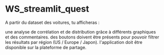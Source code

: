 # WS_streamlit_quest
A partir du dataset des voitures, tu afficheras :

une analyse de corrélation et de distribution grâce à différents graphiques et des commentaires.
des boutons doivent être présents pour pouvoir filtrer les résultats par région (US / Europe / Japon).
l'application doit être disponible sur la plateforme de partage.
